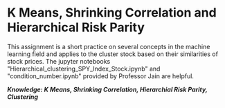 # K Means, Shrinking Correlation and Hierarchical Risk Parity

This assignment is a short practice on several concepts in the machine learning field and applies to the cluster stock based on their similarities of stock prices. The jupyter notebooks "Hierarchical_clustering_SPY_Index_Stock.ipynb" and "condition_number.ipynb" provided by Professor Jain are helpful. 

***Knowledge: K Means, Shrinking Correlation, Hierarchial Risk Parity, Clustering***
